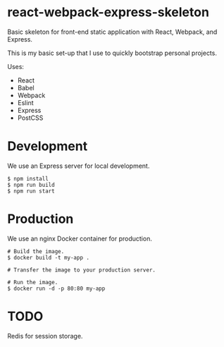 # react-webpack-express-skeleton
Basic skeleton for front-end static application with React, Webpack, and Express. 

This is my basic set-up that I use to quickly bootstrap personal projects.

Uses:
* React
* Babel
* Webpack
* Eslint
* Express
* PostCSS

# Development

We use an Express server for local development.

```
$ npm install
$ npm run build
$ npm run start
```

# Production

We use an nginx Docker container for production.

```
# Build the image.
$ docker build -t my-app .

# Transfer the image to your production server.

# Run the image.
$ docker run -d -p 80:80 my-app
```

# TODO
Redis for session storage.
